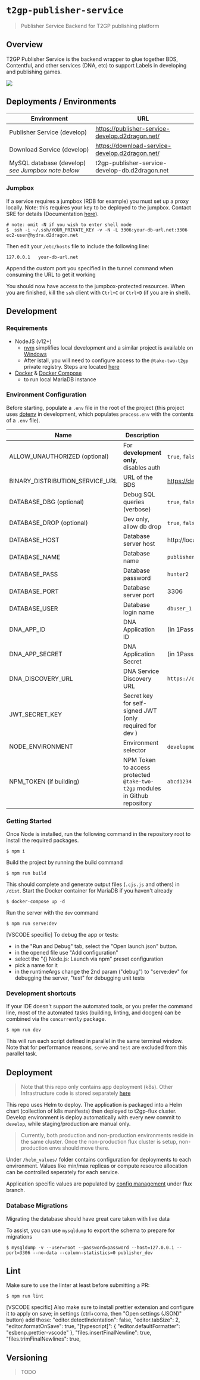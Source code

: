 # `t2gp-publisher-service`

> Publisher Service Backend for T2GP publishing platform

## Overview

T2GP Publisher Service is the backend wrapper to glue together BDS, Contentful, and other services (DNA, etc) to support Labels in developing and publishing games.

![](docs/architecture_diagram.jpg)

## Deployments / Environments

| Environment | URL |
|-------------|-----|
| Publisher Service (develop) | https://publisher-service-develop.d2dragon.net/ |
| Download Service (develop) | https://download-service-develop.d2dragon.net/ |
| MySQL database (develop) *see Jumpbox note below* | t2gp-publisher-service-develop-db.d2dragon.net |

### Jumpbox

If a service requires a jumpbox (RDB for example) you must set up a proxy locally. Note: this requires your key to be deployed to the jumpbox. Contact SRE for details (Documentation [here](https://paper.dropbox.com/doc/D2C-Jumpbox-Setup-Instructions--BIZp8JXgVjaEzy0zfKTxvJSkAQ-yRFIDZ66gkmFjfA6V44Kp)).

```shell
# note: omit -N if you wish to enter shell mode
$  ssh -i ~/.ssh/YOUR_PRIVATE_KEY -v -N -L 3306:your-db-url.net:3306 ec2-user@hydra.d2dragon.net
```

Then edit your `/etc/hosts` file to include the following line:

```hosts
127.0.0.1   your-db-url.net
```

Append the custom port you specified in the tunnel command when consuming the URL to get it working

You should now have access to the jumpbox-protected resources. When you are finished, kill the `ssh` client with `Ctrl+C` or `Ctrl+D` (if you are in shell).


## Development

### Requirements

- NodeJS (v12+)
  - [nvm](https://github.com/nvm-sh/nvm) simplifies local development and a similar project is available on [Windows](https://github.com/coreybutler/nvm-windows)
  - After istall, you will need to configure access to the `@take-two-t2gp` private registry. Steps are located [here](https://hub.gametools.dev/display/TGP/T2GP+Engineering+Getting+Started)
- [Docker](https://www.docker.com/) & [Docker Compose](https://docs.docker.com/compose/)
  - to run local MariaDB instance

### Environment Configuration

Before starting, populate a `.env` file in the root of the project (this project uses [dotenv](https://www.npmjs.com/package/dotenv) in development, which populates `process.env` with the contents of a `.env` file).

| Name                            | Description                                                                 | Example                  |
| --------------------------------| --------------------------------------------------------------------------- | ------------------------ |
| ALLOW_UNAUTHORIZED (optional)   | For **development only**, disables auth | `true`, `false` |
| BINARY_DISTRIBUTION_SERVICE_URL | URL of the BDS            |  https://dev.bds.api.2kcoretech.online/api/v1.0 |
| DATABASE_DBG (optional)         | Debug SQL queries (verbose)  | `true`, `false` |
| DATABASE_DROP (optional)        | Dev only, allow db drop | `true`, `false`          |
| DATABASE_HOST                   | Database server host | http://localhost         |
| DATABASE_NAME                   | Database name | `publisher_services_dev` |
| DATABASE_PASS                   | Database password | `hunter2`                |
| DATABASE_PORT                   | Database server port | 3306                     |
| DATABASE_USER                   | Database login name | `dbuser_1`               |
| DNA_APP_ID                      | DNA Application ID | (in 1Password) |
| DNA_APP_SECRET                  | DNA Application Secret | (in 1Password) |
| DNA_DISCOVERY_URL               | DNA Service Discovery URL | `https://discovery.api.2kcoretech.online` |
| JWT_SECRET_KEY                  | Secret key for self-signed JWT (only required for dev ) | |
| NODE_ENVIRONMENT                | Environment selector | `development`, `staging`, `production`, `test` |
| NPM_TOKEN (if building)         | NPM Token to access protected `@take-two-t2gp` modules in Github repository | `abcd1234`               |

### Getting Started

Once Node is installed, run the following command in the repository root to install the required packages.

    $ npm i

Build the project by running the build command

    $ npm run build

This should complete and generate output files (`.cjs.js` and others) in `/dist`. Start the Docker container for MariaDB if you haven't already

    $ docker-compose up -d

Run the server with the `dev` command

    $ npm run serve:dev

[VSCODE specific] To debug the app or tests:

- in the "Run and Debug" tab, select the "Open launch.json" button.
- in the opened file use "Add configuration"
- select the "{} Node.js: Launch via npm" preset configuration
- pick a name for it
- in the runtimeArgs change the 2nd param ("debug") to "serve:dev" for debugging the server, "test" for debugging unit tests

### Development shortcuts

If your IDE doesn't support the automated tools, or you prefer the command line, most of the automated tasks (building, linting, and docgen) can be combined via the `concurrently` package.

    $ npm run dev

This will run each script defined in parallel in the same terminal window. Note that for performance reasons, `serve` and `test` are excluded from this parallel task.

## Deployment

> Note that this repo only contains app deployment (k8s). 
> Other Infrastructure code is stored separately [here](https://github.com/take-two-t2gp/t2gp-publisher-service-infrastructure/)

This repo uses Helm to deploy. The application is packaged into a Helm chart (collection of k8s manifests) then deployed to t2gp-flux cluster. Develop environment is deploy automatically with every new commit to `develop`, while staging/production are manual only.

> Currently, both production and non-production environments reside in the same cluster. Once the non-production flux cluster is setup, non-production envs should move there.

Under `/helm_values/` folder contains configuration for deployments to each environment. Values like min/max replicas or compute resource allocation can be controlled seperately for each service. 

Application specific values are populated by [config management](https://github.com/take-two-t2gp/d2c-config-mgmt/) under flux branch.

### Database Migrations

Migrating the database should have great care taken with live data

To assist, you can use `mysqldump` to export the schema to prepare for migrations

    $ mysqldump -v --user=root --password=password --host=127.0.0.1 --port=3306 --no-data --column-statistics=0 publisher_dev

## Lint

Make sure to use the linter at least before submitting a PR:

    $ npm run lint

[VSCODE specific] Also make sure to install prettier extension and configure it to apply on save; in settings (ctrl+coma, then "Open settings (JSON)" button) add those:
"editor.detectIndentation": false,
"editor.tabSize": 2,
"editor.formatOnSave": true,
"[typescript]": {
"editor.defaultFormatter": "esbenp.prettier-vscode"
},
"files.insertFinalNewline": true,
"files.trimFinalNewlines": true,

## Versioning

> TODO
